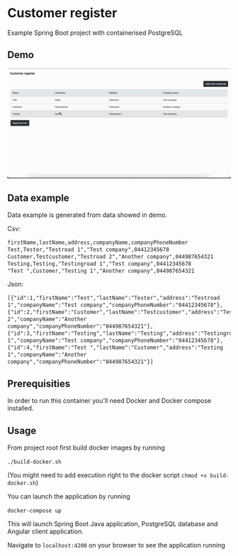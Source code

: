 # Customer register

Example Spring Boot project with containerised PostgreSQL

## Demo

![Alt Text](https://github.com/Nebularlion/CustomerRegister/blob/master/demo.gif?raw=true)

## Data example

Data example is generated from data showed in demo.

Csv:

```
firstName,lastName,address,companyName,companyPhoneNumber
Test,Tester,"Testroad 1","Test company",04412345678
Customer,Testcustomer,"Testroad 2","Another company",044987654321
Testing,Testing,"Testingroad 1","Test company",04412345678
"Test ",Customer,"Testing 1","Another company",044987654321
```
Json:
```
[{"id":1,"firstName":"Test","lastName":"Tester","address":"Testroad 1","companyName":"Test company","companyPhoneNumber":"04412345678"},{"id":2,"firstName":"Customer","lastName":"Testcustomer","address":"Testroad 2","companyName":"Another company","companyPhoneNumber":"044987654321"},{"id":3,"firstName":"Testing","lastName":"Testing","address":"Testingroad 1","companyName":"Test company","companyPhoneNumber":"04412345678"},{"id":4,"firstName":"Test ","lastName":"Customer","address":"Testing 1","companyName":"Another company","companyPhoneNumber":"044987654321"}]
```

## Prerequisities

In order to run this container you'll need Docker and Docker compose installed.

## Usage

From project root first build docker images by running

```./build-docker.sh``` 

(You might need to add execution right to the docker script `chmod +x build-docker.sh`)

You can launch the application by running

```docker-compose up```

This will launch Spring Boot Java application, PostgreSQL database and Angular client application.

Navigate to `localhost:4200` on your browser to see the application running


